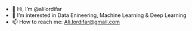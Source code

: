 - 👋 Hi, I’m @alilordifar
- 👀 I’m interested in Data Enineering, Machine Learning & Deep Learning
- 📫 How to reach me: Ali.lordifar@gmail.com

<!---
alilordifar/alilordifar is a ✨ special ✨ repository because its `README.md` (this file) appears on your GitHub profile.
You can click the Preview link to take a look at your changes.
--->
